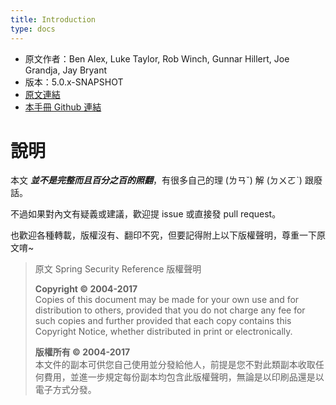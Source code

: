 ```yaml
---
title: Introduction
type: docs
---
```


- 原文作者：Ben Alex, Luke Taylor, Rob Winch, Gunnar Hillert, Joe Grandja, Jay Bryant
- 版本：5.0.x-SNAPSHOT
- [原文連結](https://docs.spring.io/spring-security/site/docs/5.0.x/reference/html5/)
- [本手冊 Github 連結](https://github.com/idontwannarock/spring-security-reference)  

# 說明

本文 **_並不是完整而且百分之百的照翻_**，有很多自己的理 (ㄌㄢˇ) 解 (ㄉㄨㄛˋ) 跟廢話。

不過如果對內文有疑義或建議，歡迎提 issue 或直接發 pull request。

也歡迎各種轉載，版權沒有、翻印不究，但要記得附上以下版權聲明，尊重一下原文唷~

> 原文 Spring Security Reference 版權聲明  
> 
> **Copyright &copy; 2004-2017**  
> Copies of this document may be made for your own use and for distribution to others, provided that you do not charge any fee for such copies and further provided that each copy contains this Copyright Notice, whether distributed in print or electronically.  
> 
> **版權所有 &copy; 2004-2017**  
> 本文件的副本可供您自己使用並分發給他人，前提是您不對此類副本收取任何費用，並進一步規定每份副本均包含此版權聲明，無論是以印刷品還是以電子方式分發。

